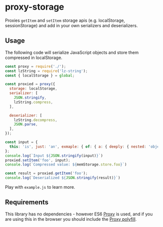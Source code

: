 # proxy-storage

Proxies `getItem` and `setItem` storage apis (e.g. localStorage, sessionStorage) and add in your
own serializers and deserializers.

## Usage

The following code will serialize JavaScript objects and store them compressed in localStorage.

```javascript
const proxy = require('./');
const lzString = require('lz-string');
const { localStorage } = global;

const proxied = proxy({
  storage: localStorage,
  serializer: [
    JSON.stringify,
    lzString.compress,
  ],

  deserializer: [
    lzString.decompress,
    JSON.parse,
  ],
});

const input = {
  this: 'is', just: 'an', exmaple: { of: { a: { deeply: { nested: 'object' } } } }
};
console.log(`Input ${JSON.stringify(input)}`)
proxied.setItem('foo', input);
console.log(`Compressed value: ${memStorage.store.foo}`)

const result = proxied.getItem('foo');
console.log(`Deserialized ${JSON.stringify(result)}`)
```

Play with `example.js` to learn more.


## Requirements

This library has no dependencies -
however ES6 [Proxy](https://developer.mozilla.org/en-US/docs/Web/JavaScript/Reference/Global_Objects/Proxy)
is used, and if you are using this in the browser you should include the
[Proxy polyfill](https://github.com/GoogleChrome/proxy-polyfill).
